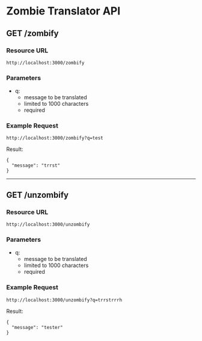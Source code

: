 Zombie Translator API
===

## GET /zombify

### Resource URL

  `http://localhost:3000/zombify`

### Parameters

- q:
  - message to be translated
  - limited to 1000 characters
  - required

### Example Request

  `http://localhost:3000/zombify?q=test`

Result:
  
  ```
  {
    "message": "trrst"
  }
  ``` 

---

## GET /unzombify

### Resource URL

  `http://localhost:3000/unzombify`

### Parameters

- q:
  - message to be translated
  - limited to 1000 characters
  - required

### Example Request

  `http://localhost:3000/unzombify?q=trrstrrrh`

Result:
  
  ```
  {
    "message": "tester"
  }
  ``` 